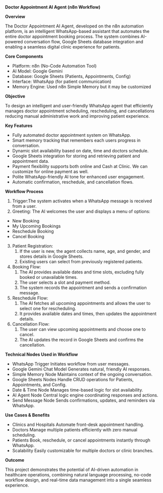 ﻿**Doctor Appointment AI Agent (n8n Workflow)**

**Overview**

The  Doctor  Appointment  AI  Agent,  developed  on  the  n8n  automation  platform,  is  an intelligent  WhatsApp-based  assistant  that  automates  the  entire  doctor  appointment booking process. The system combines AI-powered conversation flow, Google Sheets database  integration and enabling  a  seamless digital clinic experience for patients.

**Core Components**

- Platform: n8n (No-Code Automation Tool)
- AI Model: Google Gemini
- Database: Google Sheets (Patients, Appointments, Config)
- Interface: WhatsApp (for patient communication)
- Memory Engine: Used n8n Simple Memory but it may be customized

**Objective**

To design an intelligent and user-friendly WhatsApp agent that efficiently manages doctor appointment  scheduling,  rescheduling,  and  cancellations    reducing  manual administrative work and improving patient experience.

**Key Features**

- Fully automated doctor appointment system on WhatsApp.
- Smart memory tracking that remembers each users progress in conversation.
- Dynamic slot availability based on date, time and doctors schedule.
- Google Sheets integration for storing and retrieving patient and appointment data.
- Payment flexibility supports both online and Cash at Clinic. We can customize for online payment as well.
- Polite WhatsApp-friendly AI tone for enhanced user engagement.
- Automatic confirmation, reschedule, and cancellation flows.

**Workflow Process**

1. Trigger:The system activates when a WhatsApp message is received from a user.
2. Greeting: The AI welcomes the user and displays a menu of options:

 -  New Booking
 -  My Upcoming Bookings
 -  Reschedule Booking
 -  Cancel Booking

3. Patient Registration:
   1. If the user is new, the agent collects name, age, and gender, and stores details in Google Sheets.
   1. Existing users can select from previously registered patients.
3. Booking Flow:
   1. The AI provides available dates and time slots, excluding fully booked or unavailable times.
   1. The user selects a slot and payment method.
   1. The system records the appointment and sends a confirmation message.
3. Reschedule Flow:
   1. The  AI  fetches  all  upcoming  appointments  and  allows  the  user  to  select  one  for rescheduling.
   1. It provides available dates and times, then updates the appointment details.
3. Cancellation Flow:
   1. The user can view upcoming appointments and choose one to cancel.
   1. The AI updates the record in Google Sheets and confirms the cancellation.

**Technical Nodes Used in Workflow**

- WhatsApp Trigger   Initiates workflow from user messages.
- Google Gemini Chat Model   Generates natural, friendly AI responses.
- Simple Memory Node   Maintains context of the ongoing conversation.
- Google  Sheets  Nodes    Handle  CRUD  operations  for  Patients,  Appointments,  and Config.
- Date & Time Node   Manages time-based logic for slot availability.
- AI Agent Node   Central logic engine coordinating responses and actions.
- Send Message Node   Sends confirmations, updates, and reminders via WhatsApp.

**Use Cases & Benefits**

- Clinics and Hospitals   Automate front-desk appointment handling.
- Doctors   Manage multiple patients efficiently with zero manual scheduling.
- Patients   Book, reschedule, or cancel appointments instantly through WhatsApp.
- Scalability   Easily customizable for multiple doctors or clinic branches.


**Outcome**

This project demonstrates the potential of AI-driven automation in healthcare operations, combining  natural  language  processing,  no-code  workflow  design,  and  real-time  data management into a single seamless experience.




